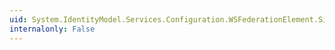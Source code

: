 ```yaml
---
uid: System.IdentityModel.Services.Configuration.WSFederationElement.SignOutQueryString
internalonly: False
---
```

